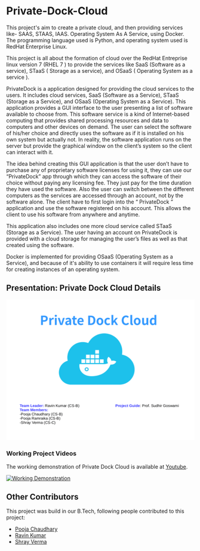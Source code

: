 # Private-Dock-Cloud
This project's aim to create a private cloud, and then providing services like- SAAS, STAAS, IAAS. Operating System As A Service, using Docker. The programming language used is Python, and operating system used is RedHat Enterprise Linux.

This project is all about the formation of cloud over the RedHat Entreprise linux version 7 (RHEL 7 ) to provide the services like SaaS (Software as a service), STaaS ( Storage as a service), and OSaaS ( Operating System as a service ).

PrivateDock is a application designed for providing the cloud services to the users. It includes cloud services, SaaS (Software as a Service), STaaS (Storage as a Service), and OSaaS (Operating System as a Service). This application provides a GUI interface to the user presenting a list of software available to choose from. This software service is a kind of Internet-based computing that provides shared processing resources and data to computers and other devices on demand. The user can select the software of his/her choice and directly uses the software as if it is installed on his own system but actually not. In reality, the software application runs on the server but provide the graphical window on the client’s system so the client can interact with it. 

The idea behind creating this GUI application is that the user don’t have to purchase any of proprietary software licenses for using it, they can use our “PrivateDock” app through which they can access the software of their choice without paying any licensing fee. They just pay for the time duration they have used the software. Also the user can switch between the different computers as the services are accessed through an account, not by the software alone. The client have to first login into the “ PrivateDock ” application and use the software registered on his account. This allows the client to use his software from anywhere and anytime.

This application also includes one more cloud service called STaaS (Storage as a Service). The user having an account on PrivateDock is provided with a cloud storage for managing the user’s files as well as that created using the software.

Docker is implemented for providing OSaaS (Operating System as a Service), and because of it's ability to use containers it will require less time for creating instances of an operating system.
## Presentation: Private Dock Cloud Details

[![Working Demonstration](https://github.com/mr-ravin/Private-Dock-Cloud/blob/master/PrivateDockCloud.gif)](https://www.youtube.com/watch?v=DksVTPSwE2A)

### Working Project Videos
The working demonstration of Private Dock Cloud is available at [Youtube](https://www.youtube.com/watch?v=DksVTPSwE2A).

[![Working Demonstration](https://media.giphy.com/media/3oFzmeidzhOaQ4ZZzW/200w_d.gif)](https://www.youtube.com/watch?v=DksVTPSwE2A)

## Other Contributors
This project was build in our B.Tech, following people contributed to this project:
- [Pooja Chaudhary](https://www.linkedin.com/in/pooja-chaudhary-4ab165123/)
- [Ravin Kumar](https://www.linkedin.com/in/ravinkumar21/)
- [Shray Verma](https://www.linkedin.com/in/shray-verma-24b985bb/)
